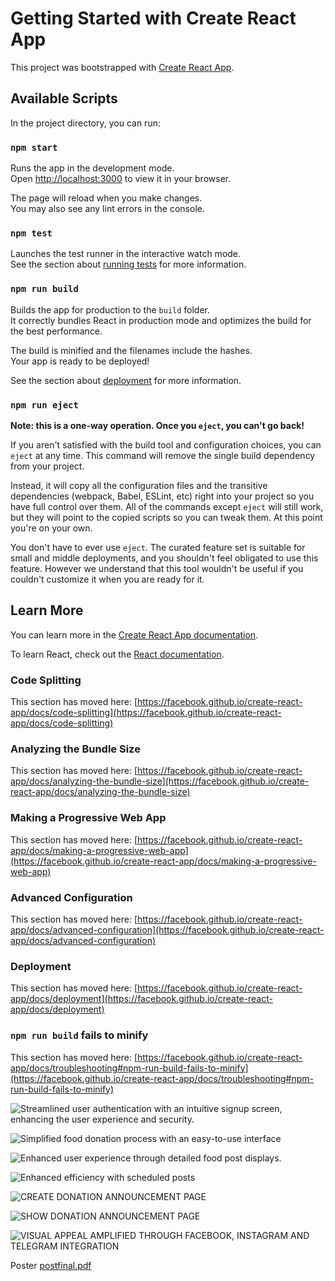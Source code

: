 # Getting Started with Create React App

This project was bootstrapped with [Create React App](https://github.com/facebook/create-react-app).

## Available Scripts

In the project directory, you can run:

### `npm start`

Runs the app in the development mode.\
Open [http://localhost:3000](http://localhost:3000) to view it in your browser.

The page will reload when you make changes.\
You may also see any lint errors in the console.

### `npm test`

Launches the test runner in the interactive watch mode.\
See the section about [running tests](https://facebook.github.io/create-react-app/docs/running-tests) for more information.

### `npm run build`

Builds the app for production to the `build` folder.\
It correctly bundles React in production mode and optimizes the build for the best performance.

The build is minified and the filenames include the hashes.\
Your app is ready to be deployed!

See the section about [deployment](https://facebook.github.io/create-react-app/docs/deployment) for more information.

### `npm run eject`

**Note: this is a one-way operation. Once you `eject`, you can't go back!**

If you aren't satisfied with the build tool and configuration choices, you can `eject` at any time. This command will remove the single build dependency from your project.

Instead, it will copy all the configuration files and the transitive dependencies (webpack, Babel, ESLint, etc) right into your project so you have full control over them. All of the commands except `eject` will still work, but they will point to the copied scripts so you can tweak them. At this point you're on your own.

You don't have to ever use `eject`. The curated feature set is suitable for small and middle deployments, and you shouldn't feel obligated to use this feature. However we understand that this tool wouldn't be useful if you couldn't customize it when you are ready for it.

## Learn More

You can learn more in the [Create React App documentation](https://facebook.github.io/create-react-app/docs/getting-started).

To learn React, check out the [React documentation](https://reactjs.org/).

### Code Splitting

This section has moved here: [https://facebook.github.io/create-react-app/docs/code-splitting](https://facebook.github.io/create-react-app/docs/code-splitting)

### Analyzing the Bundle Size

This section has moved here: [https://facebook.github.io/create-react-app/docs/analyzing-the-bundle-size](https://facebook.github.io/create-react-app/docs/analyzing-the-bundle-size)

### Making a Progressive Web App

This section has moved here: [https://facebook.github.io/create-react-app/docs/making-a-progressive-web-app](https://facebook.github.io/create-react-app/docs/making-a-progressive-web-app)

### Advanced Configuration

This section has moved here: [https://facebook.github.io/create-react-app/docs/advanced-configuration](https://facebook.github.io/create-react-app/docs/advanced-configuration)

### Deployment

This section has moved here: [https://facebook.github.io/create-react-app/docs/deployment](https://facebook.github.io/create-react-app/docs/deployment)

### `npm run build` fails to minify

This section has moved here: [https://facebook.github.io/create-react-app/docs/troubleshooting#npm-run-build-fails-to-minify](https://facebook.github.io/create-react-app/docs/troubleshooting#npm-run-build-fails-to-minify)

![Streamlined user authentication with an intuitive signup screen, enhancing the user experience and security.](https://github.com/user-attachments/assets/9240937f-1929-41d9-be1f-9b0b22a331ab)

![Simplified food donation process with an easy-to-use interface](https://github.com/user-attachments/assets/fe8fbe4a-c555-48e5-84c5-6dea96a67e33)

![Enhanced user experience through detailed food post displays.](https://github.com/user-attachments/assets/6dc54daf-7966-457a-84b2-5e9e10930996)

![Enhanced efficiency with scheduled posts](https://github.com/user-attachments/assets/42fc966d-3b6f-45f1-afce-36f6278e4381)

![CREATE DONATION ANNOUNCEMENT PAGE](https://github.com/user-attachments/assets/c2591b49-3022-456d-ad84-bf74270b8168)

![SHOW DONATION ANNOUNCEMENT PAGE](https://github.com/user-attachments/assets/c207eed8-c2d2-4a00-bc83-665eb3528957)

![VISUAL APPEAL AMPLIFIED THROUGH FACEBOOK, INSTAGRAM AND TELEGRAM INTEGRATION](https://github.com/user-attachments/assets/efd40417-0864-4972-b51c-c428295ca4e7)

Poster
[postfinal.pdf](https://github.com/user-attachments/files/16327867/postfinal.pdf)
